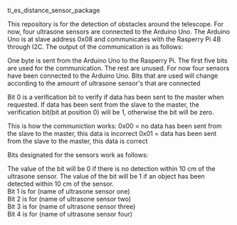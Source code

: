 ti_es_distance_sensor_package

This repository is for the detection of obstacles around the telescope. For now, four ultrasone sensors are connected to the Arduino Uno. The Arduino Uno is at slave address 0x08 and communicates with the Rasperry Pi 4B through I2C. The output of the communication is as follows:

One byte is sent from the Arduino Uno to the Rasperry Pi. The first five bits are used for the communication. The rest are unused. For now four sensors have been connected to the Arduino Uno. Bits that are used will change according to the amount of ultrasone sensor's that are connected

Bit 0 is a verification bit to verify if data has been sent to the master when requested.
If data has been sent from the slave to the master, the verification bit(bit at position 0) will be 1, otherwise the bit will be zero.

This is how the communiction works:
0x00 = no data has been sent from the slave to the master, this data is incorrect
0x01 = data has been sent from the slave to the master, this data is correct

Bits designated for the sensors work as follows:

The value of the bit will be 0 if there is no detection within 10 cm of the ultrasone sensor. 
The value of the bit will be 1 if an object has been detected within 10 cm of the sensor.\
Bit 1 is for (name of ultrasone sensor one)\
Bit 2 is for (name of ultrasone sensor two)\
Bit 3 is for (name of ultrasone sensor three)\
Bit 4 is for (name of ultrasone sensor four)
